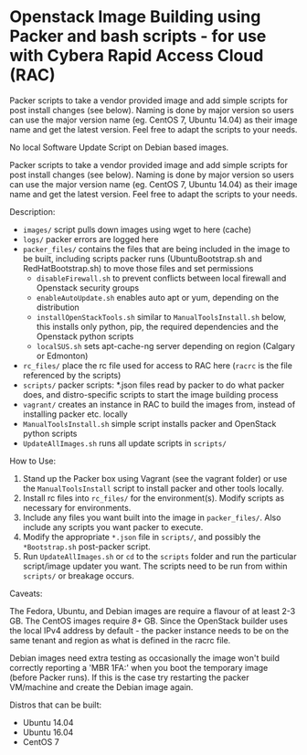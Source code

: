 # Openstack Image Building using Packer and bash scripts - for use with Cybera Rapid Access Cloud (RAC)

Packer scripts to take a vendor provided image and add simple scripts for post install changes (see below). Naming is done by major version so users can use the major version name (eg. CentOS 7, Ubuntu 14.04) as their image name and get the latest version. Feel free to adapt the scripts to your needs.

No local Software Update Script on Debian based images.

Packer scripts to take a vendor provided image and add simple scripts for post install changes (see below). Naming is done by major version so users can use the major version name (eg. CentOS 7, Ubuntu 14.04) as their image name and get the latest version. Feel free to adapt the scripts to your needs.

Description:

  * `images/`                 script pulls down images using wget to here (cache) 
  * `logs/`                   packer errors are logged here
  * `packer_files/`           contains the files that are being included in the image to be built, including scripts packer runs (UbuntuBootstrap.sh and RedHatBootstrap.sh) to move those files and set permissions
      - `disableFirewall.sh`        to prevent conflicts between local firewall and Openstack security groups
      - `enableAutoUpdate.sh`       enables auto apt or yum, depending on the distribution
      - `installOpenStackTools.sh`  similar to `ManualToolsInstall.sh` below, this installs only python, pip, the required dependencies and the Openstack python scripts
      - `localSUS.sh`               sets apt-cache-ng server depending on region (Calgary or Edmonton)
  * `rc_files/`               place the rc file used for access to RAC here (`racrc` is the file referenced by the scripts)
  * `scripts/`                packer scripts: *.json files read by packer to do what packer does, and distro-specific scripts to start the image building process
  * `vagrant/`                creates an instance in RAC to build the images from, instead of installing packer etc. locally
  * `ManualToolsInstall.sh`   simple script installs packer and OpenStack python scripts
  * `UpdateAllImages.sh`      runs all update scripts in `scripts/`

How to Use:

  1. Stand up the Packer box using Vagrant (see the vagrant folder) or use the `ManualToolsInstall` script to install packer and other tools locally.
  2. Install rc files into `rc_files/` for the environment(s). Modify scripts as necessary for environments.
  3. Include any files you want built into the image in `packer_files/`. Also include any scripts you want packer to execute.
  4. Modify the appropriate `*.json` file in `scripts/`, and possibly the `*Bootstrap.sh` post-packer script.
  5. Run `UpdateAllImages.sh` or `cd` to the `scripts` folder and run the particular script/image updater you want. The scripts need to be run from within `scripts/` or breakage occurs.

Caveats:

The Fedora, Ubuntu, and Debian images are require a flavour of at least 2-3 GB. The CentOS images require *8+* GB. Since the OpenStack builder uses the local IPv4 address by default - the packer instance needs to be on the same tenant and region as what is defined in the racrc file.

Debian images need extra testing as occasionally the image won't build correctly reporting a 'MBR 1FA:' when you boot the temporary image (before Packer runs). If this is the case try restarting the packer VM/machine and create the Debian image again.

Distros that can be built:

  * Ubuntu 14.04
  * Ubuntu 16.04
  * CentOS 7


